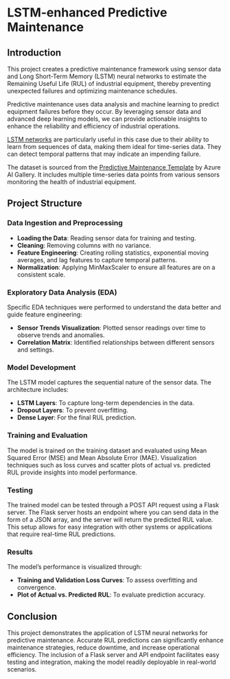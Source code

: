 # LSTM-enhanced Predictive Maintenance

## Introduction

This project creates a predictive maintenance framework using sensor data and Long Short-Term Memory (LSTM) neural networks to estimate the Remaining Useful Life (RUL) of industrial equipment, thereby preventing unexpected failures and optimizing maintenance schedules.

Predictive maintenance uses data analysis and machine learning to predict equipment failures before they occur. By leveraging sensor data and advanced deep learning models, we can provide actionable insights to enhance the reliability and efficiency of industrial operations.

[LSTM networks](http://colah.github.io/posts/2015-08-Understanding-LSTMs/) are particularly useful in this case due to their ability to learn from sequences of data, making them ideal for time-series data. They can detect temporal patterns that may indicate an impending failure.

The dataset is sourced from the [Predictive Maintenance Template](https://gallery.azure.ai/Collection/Predictive-Maintenance-Template-3) by Azure AI Gallery. It includes multiple time-series data points from various sensors monitoring the health of industrial equipment.

## Project Structure

### Data Ingestion and Preprocessing

- **Loading the Data**: Reading sensor data for training and testing.
- **Cleaning**: Removing columns with no variance.
- **Feature Engineering**: Creating rolling statistics, exponential moving averages, and lag features to capture temporal patterns.
- **Normalization**: Applying MinMaxScaler to ensure all features are on a consistent scale.

### Exploratory Data Analysis (EDA)

Specific EDA techniques were performed to understand the data better and guide feature engineering:

- **Sensor Trends Visualization**: Plotted sensor readings over time to observe trends and anomalies.
- **Correlation Matrix**: Identified relationships between different sensors and settings.

### Model Development

The LSTM model captures the sequential nature of the sensor data. The architecture includes:

- **LSTM Layers**: To capture long-term dependencies in the data.
- **Dropout Layers**: To prevent overfitting.
- **Dense Layer**: For the final RUL prediction.

### Training and Evaluation

The model is trained on the training dataset and evaluated using Mean Squared Error (MSE) and Mean Absolute Error (MAE). Visualization techniques such as loss curves and scatter plots of actual vs. predicted RUL provide insights into model performance.

### Testing

The trained model can be tested through a POST API request using a Flask server. The Flask server hosts an endpoint where you can send data in the form of a JSON array, and the server will return the predicted RUL value. This setup allows for easy integration with other systems or applications that require real-time RUL predictions.

### Results

The model’s performance is visualized through:

- **Training and Validation Loss Curves**: To assess overfitting and convergence.
- **Plot of Actual vs. Predicted RUL**: To evaluate prediction accuracy.

## Conclusion

This project demonstrates the application of LSTM neural networks for predictive maintenance. Accurate RUL predictions can significantly enhance maintenance strategies, reduce downtime, and increase operational efficiency. The inclusion of a Flask server and API endpoint facilitates easy testing and integration, making the model readily deployable in real-world scenarios.

